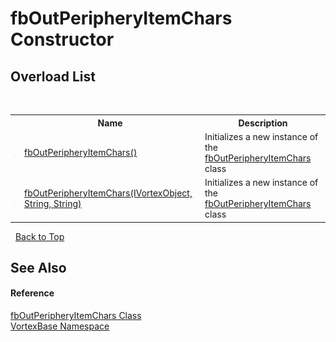 # fbOutPeripheryItemChars Constructor 
 


## Overload List
&nbsp;<table><tr><th></th><th>Name</th><th>Description</th></tr><tr><td>![Public method](media/pubmethod.gif "Public method")</td><td><a href="M_VortexBase_fbOutPeripheryItemChars__ctor.md">fbOutPeripheryItemChars()</a></td><td>
Initializes a new instance of the <a href="T_VortexBase_fbOutPeripheryItemChars.md">fbOutPeripheryItemChars</a> class</td></tr><tr><td>![Public method](media/pubmethod.gif "Public method")</td><td><a href="M_VortexBase_fbOutPeripheryItemChars__ctor_1.md">fbOutPeripheryItemChars(IVortexObject, String, String)</a></td><td>
Initializes a new instance of the <a href="T_VortexBase_fbOutPeripheryItemChars.md">fbOutPeripheryItemChars</a> class</td></tr></table>&nbsp;
<a href="#fboutperipheryitemchars-constructor">Back to Top</a>

## See Also


#### Reference
<a href="T_VortexBase_fbOutPeripheryItemChars.md">fbOutPeripheryItemChars Class</a><br /><a href="N_VortexBase.md">VortexBase Namespace</a><br />